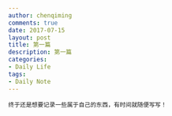 ```yaml
---
author: chenqiming
comments: true
date: 2017-07-15
layout: post
title: 第一篇
description: 第一篇
categories:
- Daily Life
tags:
- Daily Note
---
```

    终于还是想要记录一些属于自己的东西，有时间就随便写写！
